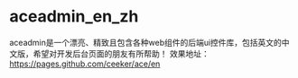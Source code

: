 # aceadmin_en_zh
aceadmin是一个漂亮、精致且包含各种web组件的后端ui控件库，包括英文的中文版，希望对开发后台页面的朋友有所帮助！
效果地址：https://pages.github.com/ceeker/ace/en
